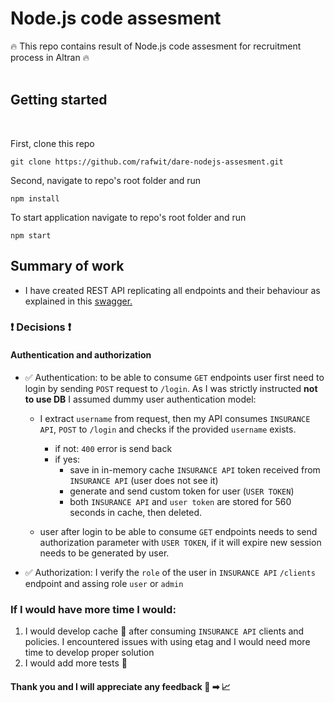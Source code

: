 # Node.js code assesment

🔥 This repo contains result of Node.js code assesment for recruitment process in Altran 🔥
<br/>
<br/>

## Getting started

<br/>

First, clone this repo

```
git clone https://github.com/rafwit/dare-nodejs-assesment.git
```

Second, navigate to repo's root folder and run

```
npm install
```

To start application navigate to repo's root folder and run

```
npm start
```

## Summary of work

- I have created REST API replicating all endpoints and their behaviour as explained in this [swagger.](https://dare-nodejs-assessment.herokuapp.com/assessment-swagger/)

### ❗️ Decisions ❗️

#### Authentication and authorization

- ✅ Authentication: to be able to consume `GET` endpoints user first need to login by sending `POST` request to `/login`. As I was strictly instructed **not to use DB** I assumed dummy user authentication model:

  - I extract `username` from request, then my API consumes `INSURANCE API`, `POST` to `/login` and checks if the provided `username` exists.

    - if not: `400` error is send back
    - if yes:
      - save in in-memory cache `INSURANCE API` token received from `INSURANCE API` (user does not see it)
      - generate and send custom token for user (`USER TOKEN`)
      - both `INSURANCE API` and `user token` are stored for 560 seconds in cache, then deleted.

  - user after login to be able to consume `GET` endpoints needs to send authorization parameter with `USER TOKEN`, if it will expire new session needs to be generated by user.

- ✅ Authorization: I verify the `role` of the user in `INSURANCE API` `/clients` endpoint and assing role `user` or `admin`

### If I would have more time I would:

1. I would develop cache 🧳 after consuming `INSURANCE API` clients and policies. I encountered issues with using etag and I would need more time to develop proper solution
2. I would add more tests 🧪

#### Thank you and I will appreciate any feedback 🧠 ➡︎ 📈
